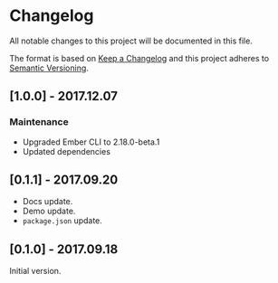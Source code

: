 # Changelog
All notable changes to this project will be documented in this file.

The format is based on [Keep a Changelog](http://keepachangelog.com/en/1.0.0/)
and this project adheres to [Semantic Versioning](http://semver.org/spec/v2.0.0.html).



## [1.0.0] - 2017.12.07
### Maintenance
* Upgraded Ember CLI to 2.18.0-beta.1
* Updated dependencies



## [0.1.1] - 2017.09.20
* Docs update.
* Demo update.
* `package.json` update.



## [0.1.0] - 2017.09.18

Initial version.
